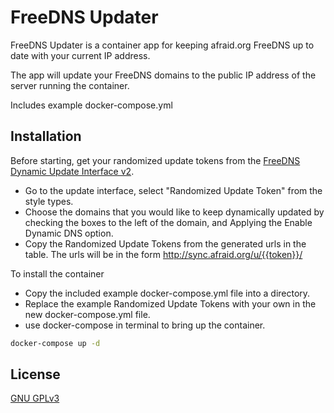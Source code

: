 # FreeDNS Updater
FreeDNS Updater is a container app for keeping afraid.org FreeDNS up to date with your current IP address.

The app will update your FreeDNS domains to the public IP address of the server running the container.

Includes example docker-compose.yml

## Installation
Before starting, get your randomized update tokens from the [FreeDNS Dynamic Update Interface v2](https://freedns.afraid.org/dynamic/v2/).
* Go to the update interface, select "Randomized Update Token" from the style types.
* Choose the domains that you would like to keep dynamically updated by checking the boxes to the left of the domain, and Applying the Enable Dynamic DNS option.
* Copy the Randomized Update Tokens from the generated urls in the table. The urls will be in the form http://sync.afraid.org/u/{{token}}/

To install the container
* Copy the included example docker-compose.yml file into a directory.
* Replace the example Randomized Update Tokens with your own in the new docker-compose.yml file.
* use docker-compose in terminal to bring up the container.
```bash
docker-compose up -d
```

## License
[GNU GPLv3](https://www.gnu.org/licenses/)
